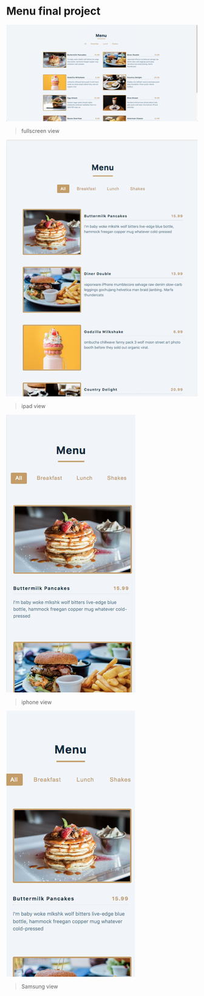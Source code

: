 # Menu final project

<img src='./public/img/fullscreen.png'>

> fullscreen view

<img src='./public/img/ipadView.png'>

> ipad view

<img src='./public/img/iphoneView.png'>

> iphone view

<img src='./public/img/samsungView.png'>

> Samsung view


